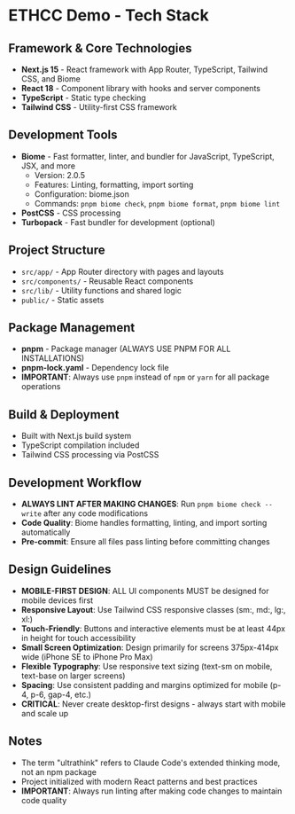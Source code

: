 # ETHCC Demo - Tech Stack

## Framework & Core Technologies

- **Next.js 15** - React framework with App Router, TypeScript, Tailwind CSS,
  and Biome
- **React 18** - Component library with hooks and server components
- **TypeScript** - Static type checking
- **Tailwind CSS** - Utility-first CSS framework

## Development Tools

- **Biome** - Fast formatter, linter, and bundler for JavaScript, TypeScript,
  JSX, and more
  - Version: 2.0.5
  - Features: Linting, formatting, import sorting
  - Configuration: biome.json
  - Commands: `pnpm biome check`, `pnpm biome format`, `pnpm biome lint`
- **PostCSS** - CSS processing
- **Turbopack** - Fast bundler for development (optional)

## Project Structure

- `src/app/` - App Router directory with pages and layouts
- `src/components/` - Reusable React components
- `src/lib/` - Utility functions and shared logic
- `public/` - Static assets

## Package Management

- **pnpm** - Package manager (ALWAYS USE PNPM FOR ALL INSTALLATIONS)
- **pnpm-lock.yaml** - Dependency lock file
- **IMPORTANT**: Always use `pnpm` instead of `npm` or `yarn` for all package
  operations

## Build & Deployment

- Built with Next.js build system
- TypeScript compilation included
- Tailwind CSS processing via PostCSS

## Development Workflow

- **ALWAYS LINT AFTER MAKING CHANGES**: Run `pnpm biome check --write` after any
  code modifications
- **Code Quality**: Biome handles formatting, linting, and import sorting
  automatically
- **Pre-commit**: Ensure all files pass linting before committing changes

## Design Guidelines

- **MOBILE-FIRST DESIGN**: ALL UI components MUST be designed for mobile devices
  first
- **Responsive Layout**: Use Tailwind CSS responsive classes (sm:, md:, lg:,
  xl:)
- **Touch-Friendly**: Buttons and interactive elements must be at least 44px in
  height for touch accessibility
- **Small Screen Optimization**: Design primarily for screens 375px-414px wide
  (iPhone SE to iPhone Pro Max)
- **Flexible Typography**: Use responsive text sizing (text-sm on mobile,
  text-base on larger screens)
- **Spacing**: Use consistent padding and margins optimized for mobile (p-4,
  p-6, gap-4, etc.)
- **CRITICAL**: Never create desktop-first designs - always start with mobile
  and scale up

## Notes

- The term "ultrathink" refers to Claude Code's extended thinking mode, not an
  npm package
- Project initialized with modern React patterns and best practices
- **IMPORTANT**: Always run linting after making code changes to maintain code
  quality
